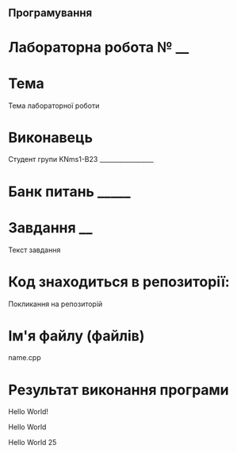## Програмування
# Лабораторна робота № __
# Тема 
Тема лабораторної роботи
# Виконавець
Студент групи KNms1-B23 _________________

# Банк питань _____
# Завдання __
Текст завдання

# Код знаходиться в репозиторії:
Покликання на репозиторій

# Ім'я файлу (файлів)
name.cpp

# Результат виконання програми
Hello World!

Hello World

Hello World
25